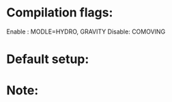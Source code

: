 Compilation flags:
========================================
Enable : MODLE=HYDRO, GRAVITY
Disable: COMOVING


Default setup:
========================================


Note:
========================================
